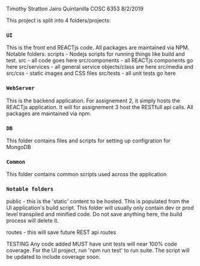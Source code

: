 Timothy Stratton
Jairo Quintanilla
COSC 6353
8/2/2019

This project is split into 4 folders/projects:

### `UI`

This is the front end REACTjs code. All packages are maintained via NPM.
Notable folders:
scripts - Nodejs scripts for running things like build and test.
src - all code goes here
src/components - all REACTjs components go here
src/services - all general service objects/class are here
src/media and src/css - static images and CSS files
src/tests - all unit tests go here


### `WebServer`

This is the backend application. For assignement 2, it simply hosts the REACTjs
application. It will for assignement 3 host the RESTfull api calls.
All packages are maintained via npm.

### `DB`

This folder contains files and scripts for setting up configration for MongoDB

### `Common`
This folder contains common scripts used across the application


### `Notable folders`

public - this is the 'static' content to be hosted. This is populated from the
UI application's build script. This folder will usually only contain dev or prod
level transpiled and minified code. Do not save anything here, the build process
will delete it.

routes - this will save future REST api routes

TESTING
Any code added MUST have unit tests will near 100% code coverage. For the UI
project, run 'npm run test' to run suite. The script will be updated to include 
coverage soon.